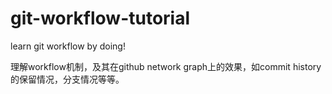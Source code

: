 # git-workflow-tutorial

learn git workflow by doing!

理解workflow机制，及其在github network graph上的效果，如commit history的保留情况，分支情况等等。
